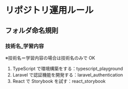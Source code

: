 # リポジトリ運用ルール

## フォルダ命名規則

### 技術名\_学習内容

※技術名＝学習内容の場合は技術名のみで OK

1. TypeScript で環境構築をする：typescript_playground
2. Laravel で認証機能を開発する：laravel_authentication
3. React で Storybook を試す：react_storybook

